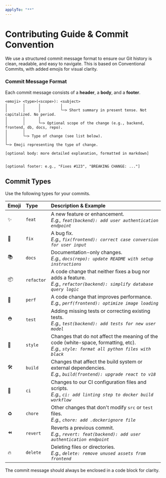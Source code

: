 ```yaml
---
applyTo: "**"
---
```


# Contributing Guide & Commit Convention

We use a structured commit message format to ensure our Git history is clean, readable, and easy to navigate. This is based on Conventional Commits, with added emojis for visual clarity.

### Commit Message Format

Each commit message consists of a **header**, a **body**, and a **footer**.

```
<emoji> <type>(<scope>): <subject>
│       │      │         │
│       │      │         └─> Short summary in present tense. Not capitalized. No period.
│       │      │
│       │      └─> Optional scope of the change (e.g., backend, frontend, db, docs, repo).
│       │
│       └─> Type of change (see list below).
│
└─> Emoji representing the type of change.

[optional body: more detailed explanation, formatted in markdown]


[optional footer: e.g., "Fixes #123", "BREAKING CHANGE: ..."]
```

## Commit Types

Use the following types for your commits.

| Emoji | Type       | Description & Example                                                                                                                       |
| :---- | :--------- | :------------------------------------------------------------------------------------------------------------------------------------------ |
| ✨    | `feat`     | A new feature or enhancement. <br/>_E.g., `feat(backend): add user authentication endpoint`_                                                |
| 🐛    | `fix`      | A bug fix. <br/>_E.g., `fix(frontend): correct case conversion for user input`_                                                             |
| 📚    | `docs`     | Documentation-only changes. <br/>_E.g., `docs(repo): update README with setup instructions`_                                                |
| 📦    | `refactor` | A code change that neither fixes a bug nor adds a feature. <br/>_E.g., `refactor(backend): simplify database query logic`_                  |
| 🚀    | `perf`     | A code change that improves performance. <br/>_E.g., `perf(frontend): optimize image loading`_                                              |
| ⛑    | `test`     | Adding missing tests or correcting existing tests. <br/>_E.g., `test(backend): add tests for new user model`_                               |
| 🎨    | `style`    | Changes that do not affect the meaning of the code (white-space, formatting, etc). <br/>_E.g., `style: format all python files with black`_ |
| 🛠    | `build`    | Changes that affect the build system or external dependencies. <br/>_E.g., `build(frontend): upgrade react to v18`_                         |
| 💢    | `ci`       | Changes to our CI configuration files and scripts. <br/>_E.g., `ci: add linting step to docker build workflow`_                             |
| ♻️    | `chore`    | Other changes that don't modify `src` or `test` files. <br/>_E.g., `chore: add .dockerignore file`_                                         |
| ⏪️   | `revert`   | Reverts a previous commit. <br/>_E.g., `revert: feat(backend): add user authentication endpoint`_                                           |
| 🔥    | `delete`   | Deleting files or directories. <br/>_E.g., `delete: remove unused assets from frontend`_                                                    |

The commit message should always be enclosed in a code block for clarity.
